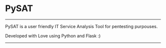 
# PySAT

----------------------------------------------------------------------------

PySAT is a user friendly IT Service Analysis Tool for pentesting purpouses.

Developed with Love using Python and Flask :)

----------------------------------------------------------------------------

